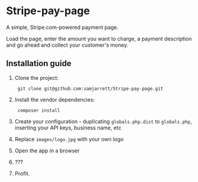 # Stripe-pay-page
A simple, Stripe.com-powered payment page.

Load the page, enter the amount you want to charge, a payment description and go ahead and collect your customer's money.

## Installation guide

1. Clone the project:

		git clone git@github.com:samjarrett/Stripe-pay-page.git

2. Install the vendor dependencies:

		composer install

3. Create your configuration - duplicating `globals.php.dist` to `globals.php`, inserting your API keys, business name, etc

4. Replace `images/logo.jpg` with your own logo

5. Open the app in a browser

6. ???

7. Profit.